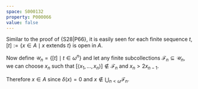 ```yaml
---
space: S000132
property: P000066
value: false
---
```


Similar to the proof of {S28|P66}, it is easily seen for each finite sequence $t$, $\left[ t \right] := \left\{ x \in A \mid x \text{ extends } t \right\}$ is open in $A$.

Now define $\mathcal U_n = \left\{ \left[ t \right] \mid t \in \omega^n \right\}$ and let any finite subcollections $\mathcal F_n \subseteq \mathcal U_n$, we can choose $x_n$ such that $\left[ \left< x_1, \dots, x_n \right> \right] \notin \mathcal F_n$ and $x_n > 2 x_{n - 1}$.

Therefore $x \in A$ since $\delta(x) = 0$ and $x \notin \bigcup_{n < \omega} \mathcal F_n$.
